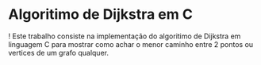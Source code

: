 # Algoritimo de Dijkstra em C
! Este trabalho consiste na implementação do algoritimo de Dijkstra em linguagem C para mostrar como achar o menor caminho entre 2 pontos ou vertices de um grafo qualquer.
